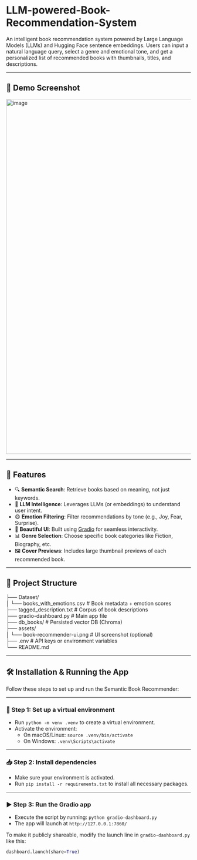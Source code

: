 # LLM-powered-Book-Recommendation-System

An intelligent book recommendation system powered by Large Language Models (LLMs) and Hugging Face sentence embeddings. Users can input a natural language query, select a genre and emotional tone, and get a personalized list of recommended books with thumbnails, titles, and descriptions.

---

## 📸 Demo Screenshot

<img width="1920" height="966" alt="image" src="https://github.com/user-attachments/assets/faacc417-ec2c-4f4d-b43b-90e06a5de4d1" />

---

## 🚀 Features

- 🔍 **Semantic Search**: Retrieve books based on meaning, not just keywords.
- 🧠 **LLM Intelligence**: Leverages LLMs (or embeddings) to understand user intent.
- 😄 **Emotion Filtering**: Filter recommendations by tone (e.g., Joy, Fear, Surprise).
- 🎨 **Beautiful UI**: Built using [Gradio](https://www.gradio.app/) for seamless interactivity.
- 📊 **Genre Selection**: Choose specific book categories like Fiction, Biography, etc.
- 🖼️ **Cover Previews**: Includes large thumbnail previews of each recommended book.

---

## 📂 Project Structure

  ├── Dataset/  
  │ └── books_with_emotions.csv # Book metadata + emotion scores  
  ├── tagged_description.txt # Corpus of book descriptions  
  ├── gradio-dashboard.py # Main app file  
  ├── db_books/ # Persisted vector DB (Chroma)  
  ├── assets/  
  │ └── book-recommender-ui.png # UI screenshot (optional)  
  ├── .env # API keys or environment variables  
  └── README.md  

---

## 🛠️ Installation & Running the App

Follow these steps to set up and run the Semantic Book Recommender:

---

### 🧪 Step 1: Set up a virtual environment

- Run `python -m venv .venv` to create a virtual environment.
- Activate the environment:
  - On macOS/Linux: `source .venv/bin/activate`
  - On Windows: `.venv\Scripts\activate`

---

### 📥 Step 2: Install dependencies

- Make sure your environment is activated.
- Run `pip install -r requirements.txt` to install all necessary packages.

---

### ▶️ Step 3: Run the Gradio app

- Execute the script by running: `python gradio-dashboard.py`
- The app will launch at `http://127.0.0.1:7860/`

To make it publicly shareable, modify the launch line in `gradio-dashboard.py` like this:

```python
dashboard.launch(share=True)
